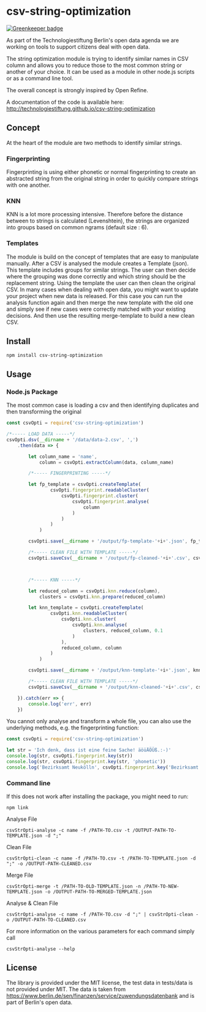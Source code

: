# csv-string-optimization

[![Greenkeeper badge](https://badges.greenkeeper.io/technologiestiftung/csv-string-optimization.svg)](https://greenkeeper.io/)

As part of the Technologiestiftung Berlin's open data agenda we are working on tools to support citizens deal with open data.

The string optimization module is trying to identify similar names in CSV column and allows you to reduce those to the most common string or another of your choice. It can be used as a module in other node.js scripts or as a command line tool.

The overall concept is strongly inspired by Open Refine.

A documentation of the code is available here: http://technologiestiftung.github.io/csv-string-optimization

## Concept

At the heart of the module are two methods to identify similar strings. 

### Fingerprinting

Fingerprinting is using either phonetic or normal fingerprinting to create an abstracted string from the original string in order to quickly compare strings with one another.

### KNN

KNN is a lot more processing intensive. Therefore before the distance between to strings is calculated (Levenshtein), the strings are organized into groups based on common ngrams (default size : 6).

### Templates

The module is build on the concept of templates that are easy to manipulate manually. After a CSV is analysed the module creates a Template (json). This template includes groups for similar strings. The user can then decide where the grouping was done correctly and which string should be the replacement string. Using the template the user can then clean the original CSV. 
In many cases when dealing with open data, you might want to update your project when new data is released. For this case you can run the analysis function again and then merge the new template with the old one and simply see if new cases were correctly matched with your existing decisions. And then use the resulting merge-template to build a new clean CSV.

## Install

```
npm install csv-string-optimization
```

## Usage

### Node.js Package

The most common case is loading a csv and then identifying duplicates and then transforming the original 

```javascript
const csvOpti = require('csv-string-optimization')

/*----- LOAD DATA -----*/
csvOpti.dsv(__dirname + '/data/data-2.csv', ',')
	.then(data => {

		let column_name = 'name',
			column = csvOpti.extractColumn(data, column_name)

		/*----- FINGERPRINTING -----*/

		let fp_template = csvOpti.createTemplate(
				csvOpti.fingerprint.readableCluster(
					csvOpti.fingerprint.cluster(
						csvOpti.fingerprint.analyse(
							column
						)
					)
				)
			)

		csvOpti.save(__dirname + '/output/fp-template-'+i+'.json', fp_template)

		/*----- CLEAN FILE WITH TEMPLATE -----*/
		csvOpti.saveCsv(__dirname + '/output/fp-cleaned-'+i+'.csv', csvOpti.cleanFile(d, JSON.parse(fp_template), column_name))



		/*----- KNN -----*/

		let reduced_column = csvOpti.knn.reduce(column),
			clusters = csvOpti.knn.prepare(reduced_column)

		let knn_template = csvOpti.createTemplate(
				csvOpti.knn.readableCluster(
					csvOpti.knn.cluster(
						csvOpti.knn.analyse(
							clusters, reduced_column, 0.1
						)
					), 
					reduced_column, column
				)
			)

		csvOpti.save(__dirname + '/output/knn-template-'+i+'.json', knn_template)

		/*----- CLEAN FILE WITH TEMPLATE -----*/
		csvOpti.saveCsv(__dirname + '/output/knn-cleaned-'+i+'.csv', csvOpti.cleanFile(d, JSON.parse(knn_template), column_name))

	}).catch(err => {
		console.log('err', err)
	})

```

You cannot only analyse and transform a whole file, you can also use the underlying methods, e.g. the fingerprinting function:

```javascript
const csvOpti = require('csv-string-optimization')

let str = 'Ich denk, dass ist eine feine Sache! äöüÄÖÜß.:-)'
console.log(str, csvOpti.fingerprint.key(str))
console.log(str, csvOpti.fingerprint.key(str, 'phonetic'))
console.log('Bezirksamt Neukölln', csvOpti.fingerprint.key('Bezirksamt Neukölln'))

```

### Command line

If this does not work after installing the package, you might need to run:
```
npm link
```

Analyse File
```
csvStrOpti-analyse -c name -f /PATH-TO.csv -t /OUTPUT-PATH-TO-TEMPLATE.json -d ";"
```

Clean File
```
csvStrOpti-clean -c name -f /PATH-TO.csv -t /PATH-TO-TEMPLATE.json -d ";" -o /OUTPUT-PATH-CLEANED.csv
```

Merge File
```
csvStrOpti-merge -t /PATH-TO-OLD-TEMPLATE.json -n /PATH-TO-NEW-TEMPLATE.json -o /OUTPUT-PATH-TO-MERGED-TEMPLATE.json
```

Analyse & Clean File
```
csvStrOpti-analyse -c name -f /PATH-TO.csv -d ";" | csvStrOpti-clean -o /OUTPUT-PATH-TO-CLEANED.csv
```

For more information on the various parameters for each command simply call
```
csvStrOpti-analyse --help
```


## License
The library is provided under the MIT license, the test data in tests/data is not provided under MIT. The data is taken from https://www.berlin.de/sen/finanzen/service/zuwendungsdatenbank and is part of Berlin's open data.